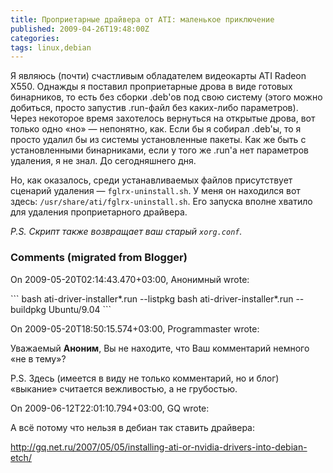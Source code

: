```yaml
---
title: Проприетарные драйвера от ATI: маленькое приключение
published: 2009-04-26T19:48:00Z
categories: 
tags: linux,debian
---
```


Я являюсь (почти) счастливым обладателем видеокарты ATI Radeon X550. Однажды я поставил проприетарные дрова в виде готовых бинарников, то есть без сборки .deb'ов под свою систему (этого можно добиться, просто запустив .run-файл без каких-либо параметров). Через некоторое время захотелось вернуться на открытые дрова, вот только одно «но» — непонятно, как. Если бы я собирал .deb'ы, то я просто удалил бы из системы установленные пакеты. Как же быть с установленными бинарниками, если у того же .run'а нет параметров удаления, я не знал. До сегодняшнего дня.

Но, как оказалось, среди устанавливаемых файлов присутствует сценарий удаления — <code>fglrx-uninstall.sh</code>. У меня он находился вот здесь: <code>/usr/share/ati/fglrx-uninstall.sh</code>. Его запуска вполне хватило для удаления проприетарного драйвера.

<i>P.S. Скрипт также возвращает ваш старый <code>xorg.conf</code>.</i>

<h3 id='hakyll-convert-comments-title'>Comments (migrated from Blogger)</h3>
<div class='hakyll-convert-comment'>
<p class='hakyll-convert-comment-date'>On 2009-05-20T02:14:43.470+03:00, Анонимный wrote:</p>
<p class='hakyll-convert-comment-body'>
```
bash ati-driver-installer*.run --listpkg
bash ati-driver-installer*.run --buildpkg Ubuntu/9.04
```
</p>
</div>

<div class='hakyll-convert-comment'>
<p class='hakyll-convert-comment-date'>On 2009-05-20T18:50:15.574+03:00, Programmaster wrote:</p>
<p class='hakyll-convert-comment-body'>
Уважаемый <B>Аноним</B>, Вы не находите, что Ваш комментарий немного «не в тему»?

P.S. Здесь (имеется в виду не только комментарий, но и блог) «выкание» считается вежливостью, а не грубостью.
</p>
</div>

<div class='hakyll-convert-comment'>
<p class='hakyll-convert-comment-date'>On 2009-06-12T22:01:10.794+03:00, GQ wrote:</p>
<p class='hakyll-convert-comment-body'>
А всё потому что нельзя в дебиан так ставить драйвера:

http://gq.net.ru/2007/05/05/installing-ati-or-nvidia-drivers-into-debian-etch/
</p>
</div>



